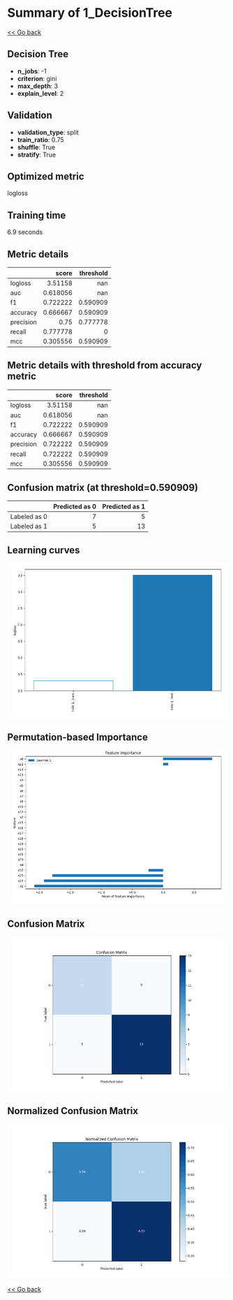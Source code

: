 # Summary of 1_DecisionTree

[<< Go back](../README.md)


## Decision Tree
- **n_jobs**: -1
- **criterion**: gini
- **max_depth**: 3
- **explain_level**: 2

## Validation
 - **validation_type**: split
 - **train_ratio**: 0.75
 - **shuffle**: True
 - **stratify**: True

## Optimized metric
logloss

## Training time

6.9 seconds

## Metric details
|           |    score |   threshold |
|:----------|---------:|------------:|
| logloss   | 3.51158  |  nan        |
| auc       | 0.618056 |  nan        |
| f1        | 0.722222 |    0.590909 |
| accuracy  | 0.666667 |    0.590909 |
| precision | 0.75     |    0.777778 |
| recall    | 0.777778 |    0        |
| mcc       | 0.305556 |    0.590909 |


## Metric details with threshold from accuracy metric
|           |    score |   threshold |
|:----------|---------:|------------:|
| logloss   | 3.51158  |  nan        |
| auc       | 0.618056 |  nan        |
| f1        | 0.722222 |    0.590909 |
| accuracy  | 0.666667 |    0.590909 |
| precision | 0.722222 |    0.590909 |
| recall    | 0.722222 |    0.590909 |
| mcc       | 0.305556 |    0.590909 |


## Confusion matrix (at threshold=0.590909)
|              |   Predicted as 0 |   Predicted as 1 |
|:-------------|-----------------:|-----------------:|
| Labeled as 0 |                7 |                5 |
| Labeled as 1 |                5 |               13 |

## Learning curves
![Learning curves](learning_curves.png)

## Permutation-based Importance
![Permutation-based Importance](permutation_importance.png)
## Confusion Matrix

![Confusion Matrix](confusion_matrix.png)


## Normalized Confusion Matrix

![Normalized Confusion Matrix](confusion_matrix_normalized.png)



[<< Go back](../README.md)

